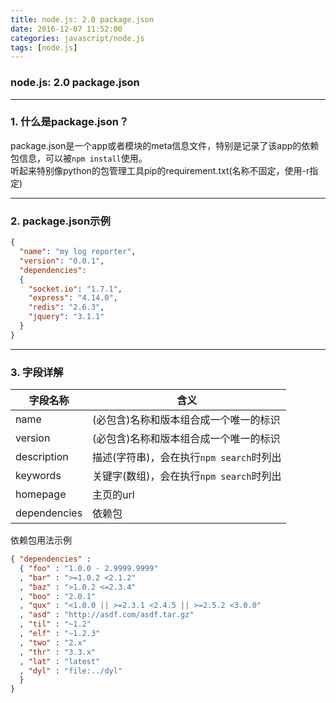 ```yaml
---
title: node.js: 2.0 package.json
date: 2016-12-07 11:52:00
categories: javascript/node.js
tags: [node.js]
---
```

### node.js: 2.0 package.json

---

### 1. 什么是package.json？
package.json是一个app或者模块的meta信息文件，特别是记录了该app的依赖包信息，可以被`npm install`使用。    
听起来特别像python的包管理工具pip的requirement.txt(名称不固定，使用-r指定)

---

### 2. package.json示例
``` json
{
  "name": "my log reporter",
  "version": "0.0.1",
  "dependencies":
  {
    "socket.io": "1.7.1",
    "express": "4.14.0",
    "redis": "2.6.3",
    "jquery": "3.1.1"
  }
}
```

---

### 3. 字段详解

字段名称|含义
---|---
name|(必包含)名称和版本组合成一个唯一的标识
version|(必包含)名称和版本组合成一个唯一的标识
description|描述(字符串)，会在执行`npm search`时列出
keywords|关键字(数组)，会在执行`npm search`时列出
homepage|主页的url
dependencies|依赖包


依赖包用法示例
``` json
{ "dependencies" :
  { "foo" : "1.0.0 - 2.9999.9999"
  , "bar" : ">=1.0.2 <2.1.2"
  , "baz" : ">1.0.2 <=2.3.4"
  , "boo" : "2.0.1"
  , "qux" : "<1.0.0 || >=2.3.1 <2.4.5 || >=2.5.2 <3.0.0"
  , "asd" : "http://asdf.com/asdf.tar.gz"
  , "til" : "~1.2"
  , "elf" : "~1.2.3"
  , "two" : "2.x"
  , "thr" : "3.3.x"
  , "lat" : "latest"
  , "dyl" : "file:../dyl"
  }
}
```
